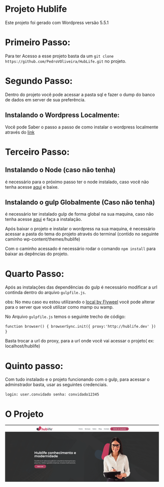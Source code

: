 # Projeto Hublife

Este projeto foi gerado com Wordpress versão 5.5.1 

# Primeiro Passo:
Para ter Acesso a esse projeto basta da um `git clone https://github.com/PedroVOliveira/HubLife.git` no projeto.
# Segundo Passo:
Dentro do projeto você pode acessar a pasta sql e fazer o dump do banco de dados em server de sua preferência.
## Instalando o Wordpress Localmente:
Você pode Saber o passo a passo de como instalar o wordpress localmente através do  [link](https://www.mirago.com.br/aula/como-instalar-wordpress-localhost)

# Terceiro Passo:
## Instalando o Node (caso não tenha)
é necessário para o próximo passo ter o node instalado, caso você não tenha acesse [aqui](https://nodejs.org/en/) e baixe.
## Instalando o gulp Globalmente (Caso não tenha) 
é necessário ter instalado  gulp de forma global na sua maquina, caso não tenha acesse [aqui](https://gulpjs.com/docs/en/getting-started/quick-start) e faça a instalação.

Após baixar o projeto e instalar o wordpress na sua maquina, é necessário acessar a pasta  do tema do projeto através do terminal (contido no seguinte caminho wp-content/themes/hublife)

Com o caminho acessado é necessário rodar o comando `npm install` para baixar as depências do projeto.

# Quarto Passo: 
Após as instalações das dependências do gulp é necessário modificar a url continda dentro do arquivo `gulpfile.js`.

obs: No meu caso eu estou utilizando o [local by Flyweel](https://localwp.com/) você pode alterar para o server que você utilizar como mamp ou wamp.

No Arquivo `gulpfile.js` temos o seguinte trecho de código:

`
    function browser() {
    browserSync.init({
        proxy:'http://hublife.dev'
    })
}
`

Basta trocar a url do proxy, para a url onde você vai acessar o projeto( ex: localhost/hublife)

# Quinto passo:

Com tudo instalado e o projeto funcionando com o gulp, para acessar o adminstrador basta, usar as seguintes credenciais.

`
    login: user.convidado
    senha: convidado12345
`

# O Projeto
![App UI](/app.png)








